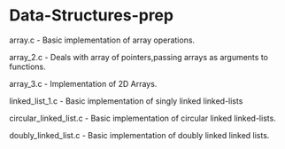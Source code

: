 # Data-Structures-prep

array.c - Basic implementation of array operations.

array_2.c - Deals with array of pointers,passing arrays as arguments to functions.

array_3.c - Implementation of 2D Arrays.

linked_list_1.c - Basic implementation of singly linked linked-lists

circular_linked_list.c - Basic implementation of circular linked linked-lists.

doubly_linked_list.c - Basic implementation of doubly linked linked lists.

